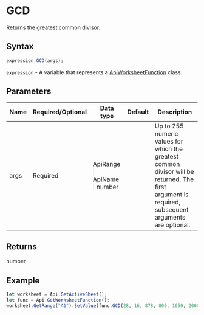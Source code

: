 # GCD

Returns the greatest common divisor.

## Syntax

```javascript
expression.GCD(args);
```

`expression` - A variable that represents a [ApiWorksheetFunction](../ApiWorksheetFunction.md) class.

## Parameters

| **Name** | **Required/Optional** | **Data type** | **Default** | **Description** |
| ------------- | ------------- | ------------- | ------------- | ------------- |
| args | Required | [ApiRange](../../ApiRange/ApiRange.md) \| [ApiName](../../ApiName/ApiName.md) \| number |  | Up to 255 numeric values for which the greatest common divisor will be returned. The first argument is required, subsequent arguments are optional. |

## Returns

number

## Example



```javascript editor-
let worksheet = Api.GetActiveSheet();
let func = Api.GetWorksheetFunction();
worksheet.GetRange("A1").SetValue(func.GCD(28, 16, 878, 800, 1650, 2000));
```

